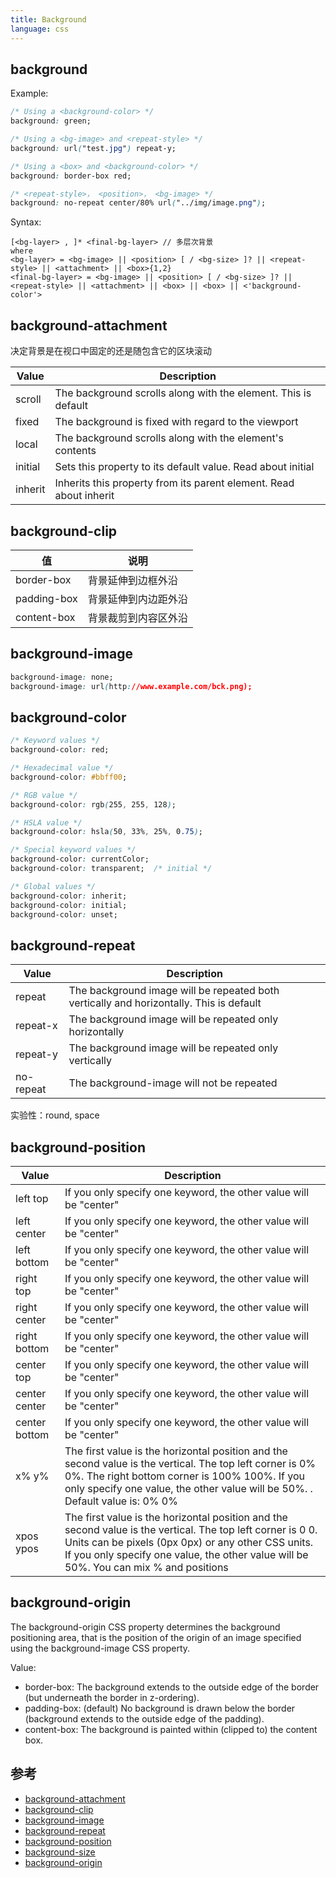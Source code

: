 ```yaml
---
title: Background
language: css
---
```


## background

Example:

```css
/* Using a <background-color> */
background: green;

/* Using a <bg-image> and <repeat-style> */
background: url("test.jpg") repeat-y;

/* Using a <box> and <background-color> */
background: border-box red;

/* <repeat-style>， <position>， <bg-image> */
background: no-repeat center/80% url("../img/image.png");
```

Syntax:

```
[<bg-layer> , ]* <final-bg-layer> // 多层次背景
where
<bg-layer> = <bg-image> || <position> [ / <bg-size> ]? || <repeat-style> || <attachment> || <box>{1,2}
<final-bg-layer> = <bg-image> || <position> [ / <bg-size> ]? || <repeat-style> || <attachment> || <box> || <box> || <'background-color'>
```

## background-attachment

决定背景是在视口中固定的还是随包含它的区块滚动

|Value|Description|
|-----|-----------|
|scroll|The background scrolls along with the element. This is default|
|fixed|The background is fixed with regard to the viewport|
|local|The background scrolls along with the element's contents|
|initial|Sets this property to its default value. Read about initial|
|inherit|Inherits this property from its parent element. Read about inherit|

## background-clip

| 值 | 说明 |
|--|----|
|border-box | 背景延伸到边框外沿 |
|padding-box | 背景延伸到内边距外沿 |
|content-box | 背景裁剪到内容区外沿 |

## background-image

```css
background-image: none;
background-image: url(http://www.example.com/bck.png);
```

## background-color

```css
/* Keyword values */
background-color: red;

/* Hexadecimal value */
background-color: #bbff00;

/* RGB value */
background-color: rgb(255, 255, 128);

/* HSLA value */
background-color: hsla(50, 33%, 25%, 0.75);

/* Special keyword values */
background-color: currentColor;
background-color: transparent;  /* initial */

/* Global values */
background-color: inherit;
background-color: initial;
background-color: unset;
```

## background-repeat

| Value     | Description                                                                             |
|-----------|-----------------------------------------------------------------------------------------|
| repeat    | The background image will be repeated both vertically and horizontally. This is default |
| repeat-x  | The background image will be repeated only horizontally                                 |
| repeat-y  | The background image will be repeated only vertically                                   |
| no-repeat | The background-image will not be repeated                                               |

实验性：round, space

## background-position

|Value|Description|
|-----|-----------|
|left top|If you only specify one keyword, the other value will be "center"|
|left center|If you only specify one keyword, the other value will be "center"|
|left bottom|If you only specify one keyword, the other value will be "center"|
|right top|If you only specify one keyword, the other value will be "center"|
|right center|If you only specify one keyword, the other value will be "center"|
|right bottom|If you only specify one keyword, the other value will be "center"|
|center top|If you only specify one keyword, the other value will be "center"|
|center center|If you only specify one keyword, the other value will be "center"|
|center bottom	|If you only specify one keyword, the other value will be "center"|
|x% y%|The first value is the horizontal position and the second value is the vertical. The top left corner is 0% 0%. The right bottom corner is 100% 100%. If you only specify one value, the other value will be 50%. . Default value is: 0% 0%|
|xpos ypos|The first value is the horizontal position and the second value is the vertical. The top left corner is 0 0. Units can be pixels (0px 0px) or any other CSS units. If you only specify one value, the other value will be 50%. You can mix % and positions|

##  background-origin

The background-origin CSS property determines the background positioning area, that is the position of the origin of an image specified using the background-image CSS property.

Value:

- border-box: The background extends to the outside edge of the border (but underneath the border in z-ordering).
- padding-box: (default) No background is drawn below the border (background extends to the outside edge of the padding).
- content-box: The background is painted within (clipped to) the content box.

## 参考

* [background-attachment](https://developer.mozilla.org/zh-CN/docs/Web/CSS/background-attachment)
* [background-clip](https://developer.mozilla.org/zh-CN/docs/Web/CSS/background-clip)
* [background-image](https://developer.mozilla.org/zh-CN/docs/Web/CSS/background-image)
* [background-repeat](https://developer.mozilla.org/zh-CN/docs/Web/CSS/background-repeat)
* [background-position](https://developer.mozilla.org/zh-CN/docs/Web/CSS/background-position)
* [background-size](https://developer.mozilla.org/zh-CN/docs/Web/CSS/background-size)
* [background-origin](https://developer.mozilla.org/zh-CN/docs/Web/CSS/background-origin)
